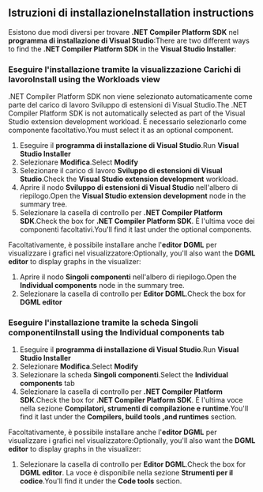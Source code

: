 ## <a name="installation-instructions"></a><span data-ttu-id="ec9bd-101">Istruzioni di installazione</span><span class="sxs-lookup"><span data-stu-id="ec9bd-101">Installation instructions</span></span> 

<span data-ttu-id="ec9bd-102">Esistono due modi diversi per trovare **.NET Compiler Platform SDK** nel **programma di installazione di Visual Studio**:</span><span class="sxs-lookup"><span data-stu-id="ec9bd-102">There are two different ways to find the **.NET Compiler Platform SDK** in the **Visual Studio Installer**:</span></span>

### <a name="install-using-the-workloads-view"></a><span data-ttu-id="ec9bd-103">Eseguire l'installazione tramite la visualizzazione Carichi di lavoro</span><span class="sxs-lookup"><span data-stu-id="ec9bd-103">Install using the Workloads view</span></span>

<span data-ttu-id="ec9bd-104">.NET Compiler Platform SDK non viene selezionato automaticamente come parte del carico di lavoro Sviluppo di estensioni di Visual Studio.</span><span class="sxs-lookup"><span data-stu-id="ec9bd-104">The .NET Compiler Platform SDK is not automatically selected as part of the Visual Studio extension development workload.</span></span> <span data-ttu-id="ec9bd-105">È necessario selezionarlo come componente facoltativo.</span><span class="sxs-lookup"><span data-stu-id="ec9bd-105">You must select it as an optional component.</span></span>

1. <span data-ttu-id="ec9bd-106">Eseguire il **programma di installazione di Visual Studio**.</span><span class="sxs-lookup"><span data-stu-id="ec9bd-106">Run **Visual Studio Installer**</span></span> 
1. <span data-ttu-id="ec9bd-107">Selezionare **Modifica**.</span><span class="sxs-lookup"><span data-stu-id="ec9bd-107">Select **Modify**</span></span> 
1. <span data-ttu-id="ec9bd-108">Selezionare il carico di lavoro **Sviluppo di estensioni di Visual Studio**.</span><span class="sxs-lookup"><span data-stu-id="ec9bd-108">Check the **Visual Studio extension development** workload.</span></span>
1. <span data-ttu-id="ec9bd-109">Aprire il nodo **Sviluppo di estensioni di Visual Studio** nell'albero di riepilogo.</span><span class="sxs-lookup"><span data-stu-id="ec9bd-109">Open the **Visual Studio extension development** node in the summary tree.</span></span>
1. <span data-ttu-id="ec9bd-110">Selezionare la casella di controllo per **.NET Compiler Platform SDK**.</span><span class="sxs-lookup"><span data-stu-id="ec9bd-110">Check the box for **.NET Compiler Platform SDK**.</span></span> <span data-ttu-id="ec9bd-111">È l'ultima voce dei componenti facoltativi.</span><span class="sxs-lookup"><span data-stu-id="ec9bd-111">You'll find it last under the optional components.</span></span>

<span data-ttu-id="ec9bd-112">Facoltativamente, è possibile installare anche l'**editor DGML** per visualizzare i grafici nel visualizzatore:</span><span class="sxs-lookup"><span data-stu-id="ec9bd-112">Optionally, you'll also want the **DGML editor** to display graphs in the visualizer:</span></span>

1. <span data-ttu-id="ec9bd-113">Aprire il nodo **Singoli componenti** nell'albero di riepilogo.</span><span class="sxs-lookup"><span data-stu-id="ec9bd-113">Open the **Individual components** node in the summary tree.</span></span>
1. <span data-ttu-id="ec9bd-114">Selezionare la casella di controllo per **Editor DGML**.</span><span class="sxs-lookup"><span data-stu-id="ec9bd-114">Check the box for **DGML editor**</span></span>

### <a name="install-using-the-individual-components-tab"></a><span data-ttu-id="ec9bd-115">Eseguire l'installazione tramite la scheda Singoli componenti</span><span class="sxs-lookup"><span data-stu-id="ec9bd-115">Install using the Individual components tab</span></span>

1. <span data-ttu-id="ec9bd-116">Eseguire il **programma di installazione di Visual Studio**.</span><span class="sxs-lookup"><span data-stu-id="ec9bd-116">Run **Visual Studio Installer**</span></span> 
1. <span data-ttu-id="ec9bd-117">Selezionare **Modifica**.</span><span class="sxs-lookup"><span data-stu-id="ec9bd-117">Select **Modify**</span></span> 
1. <span data-ttu-id="ec9bd-118">Selezionare la scheda **Singoli componenti**.</span><span class="sxs-lookup"><span data-stu-id="ec9bd-118">Select the **Individual components** tab</span></span> 
1. <span data-ttu-id="ec9bd-119">Selezionare la casella di controllo per **.NET Compiler Platform SDK**.</span><span class="sxs-lookup"><span data-stu-id="ec9bd-119">Check the box for **.NET Compiler Platform SDK**.</span></span> <span data-ttu-id="ec9bd-120">È l'ultima voce nella sezione **Compilatori, strumenti di compilazione e runtime**.</span><span class="sxs-lookup"><span data-stu-id="ec9bd-120">You'll find it last under the **Compilers, build tools ,and runtimes** section.</span></span>

<span data-ttu-id="ec9bd-121">Facoltativamente, è possibile installare anche l'**editor DGML** per visualizzare i grafici nel visualizzatore:</span><span class="sxs-lookup"><span data-stu-id="ec9bd-121">Optionally, you'll also want the **DGML editor** to display graphs in the visualizer:</span></span>

1. <span data-ttu-id="ec9bd-122">Selezionare la casella di controllo per **Editor DGML**.</span><span class="sxs-lookup"><span data-stu-id="ec9bd-122">Check the box for **DGML editor**.</span></span> <span data-ttu-id="ec9bd-123">La voce è disponibile nella sezione **Strumenti per il codice**.</span><span class="sxs-lookup"><span data-stu-id="ec9bd-123">You'll find it under the **Code tools** section.</span></span>

